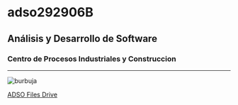 # adso292906B

## Análisis y Desarrollo de Software

### Centro de Procesos Industriales y Construccion 

---
![burbuja](https://tinyurl.com/4aruacj5)

[ADSO Files Drive](https://tinyurl.com/wnkk334u)

